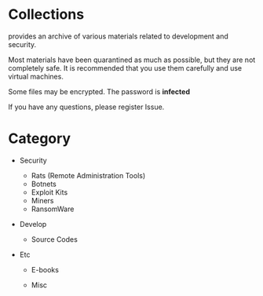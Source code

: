 # Collections

provides an archive of various materials related to development and security.

Most materials have been quarantined as much as possible, but they are not completely safe. It is recommended that you use them carefully and use virtual machines.

Some files may be encrypted. The password is **infected**

If you have any questions, please register Issue.

# Category

- Security
  - Rats (Remote Administration Tools)
  - Botnets
  - Exploit Kits
  - Miners
  - RansomWare
- Develop
  - Source Codes

- Etc

  - E-books

  - Misc
